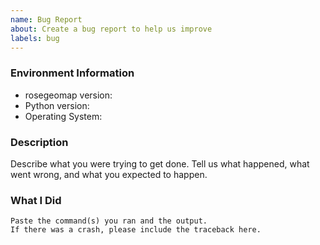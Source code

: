 ```yaml
---
name: Bug Report
about: Create a bug report to help us improve
labels: bug
---
```


<!-- Please search existing issues to avoid creating duplicates. -->

### Environment Information

-   rosegeomap version:
-   Python version:
-   Operating System:

### Description

Describe what you were trying to get done.
Tell us what happened, what went wrong, and what you expected to happen.

### What I Did

```
Paste the command(s) you ran and the output.
If there was a crash, please include the traceback here.
```
